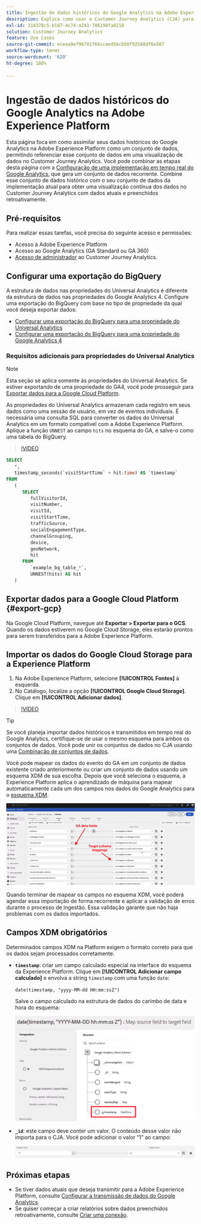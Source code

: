 ```yaml
---
title: Ingestão de dados históricos do Google Analytics na Adobe Experience Platform
description: Explica como usar o Customer Journey Analytics (CJA) para assimilar dados do Google Analytics na Adobe Experience Platform.
exl-id: 314378c5-b1d7-4c74-a241-786198fa0218
solution: Customer Journey Analytics
feature: Use Cases
source-git-commit: eceea9ef96701f66cceed5bcb50f92588df6e507
workflow-type: tm+mt
source-wordcount: '620'
ht-degree: 100%

---
```



# Ingestão de dados históricos do Google Analytics na Adobe Experience Platform

Esta página foca em como assimilar seus dados históricos do Google Analytics na Adobe Experience Platform como um conjunto de dados, permitindo referenciar esse conjunto de dados em uma visualização de dados no Customer Journey Analytics. Você pode combinar as etapas desta página com a [Configuração de uma implementação em tempo real do Google Analytics](streaming.md), que gera um conjunto de dados recorrente. Combine esse conjunto de dados histórico com o seu conjunto de dados da implementação atual para obter uma visualização contínua dos dados no Customer Journey Analytics com dados atuais e preenchidos retroativamente.

## Pré-requisitos

Para realizar essas tarefas, você precisa do seguinte acesso e permissões:

* Acesso à Adobe Experience Platform
* Acesso ao Google Analytics (GA Standard ou GA 360)
* [Acesso de administrador](/help/admin/cja-access-control.md) ao Customer Journey Analytics.

## Configurar uma exportação do BigQuery

A estrutura de dados nas propriedades do Universal Analytics é diferente da estrutura de dados nas propriedades do Google Analytics 4. Configure uma exportação do BigQuery com base no tipo de propriedade da qual você deseja exportar dados:

* [Configurar uma exportação do BigQuery para uma propriedade do Universal Analytics](https://support.google.com/analytics/answer/3416092)
* [Configurar uma exportação do BigQuery para uma propriedade do Google Analytics 4](https://support.google.com/analytics/answer/9823238)

### Requisitos adicionais para propriedades do Universal Analytics

>[!NOTE]
>
>Esta seção se aplica somente às propriedades do Universal Analytics. Se estiver exportando de uma propriedade do GA4, você pode prosseguir para [Exportar dados para a Google Cloud Platform](#export-gcp).

As propriedades do Universal Analytics armazenam cada registro em seus dados como uma sessão de usuário, em vez de eventos individuais. É necessária uma consulta SQL para converter os dados do Universal Analytics em um formato compatível com a Adobe Experience Platform. Aplique a função `UNNEST` ao campo `hits` no esquema do GA, e salve-o como uma tabela do BigQuery.

>[!VIDEO](https://video.tv.adobe.com/v/332634)

```sql
SELECT
   *,
   timestamp_seconds(`visitStartTime` + hit.time) AS `timestamp` 
FROM
   (
      SELECT
         fullVisitorId,
         visitNumber,
         visitId,
         visitStartTime,
         trafficSource,
         socialEngagementType,
         channelGrouping,
         device,
         geoNetwork,
         hit 
      FROM
         `example_bq_table_*`,
         UNNEST(hits) AS hit 
   )
```

## Exportar dados para a Google Cloud Platform {#export-gcp}

Na Google Cloud Platform, navegue até **Exportar > Exportar para o GCS**. Quando os dados estiverem no Google Cloud Storage, eles estarão prontos para serem transferidos para a Adobe Experience Platform.

## Importar os dados do Google Cloud Storage para a Experience Platform

1. Na Adobe Experience Platform, selecione **[!UICONTROL Fontes]** à esquerda.
1. No Catálogo, localize a opção **[!UICONTROL Google Cloud Storage]**. Clique em **[!UICONTROL Adicionar dados]**.

>[!VIDEO](https://video.tv.adobe.com/v/332676)

>[!TIP]
>
>Se você planeja importar dados históricos e transmitidos em tempo real do Google Analytics, certifique-se de usar o mesmo esquema para ambos os conjuntos de dados. Você pode unir os conjuntos de dados no CJA usando uma [Combinação de conjuntos de dados](/help/connections/combined-dataset.md).

Você pode mapear os dados do evento do GA em um conjunto de dados existente criado anteriormente ou criar um conjunto de dados usando um esquema XDM de sua escolha. Depois que você seleciona o esquema, a Experience Platform aplica o aprendizado de máquina para mapear automaticamente cada um dos campos nos dados do Google Analytics para o [esquema XDM](https://experienceleague.adobe.com/docs/experience-platform/xdm/home.html?lang=pt-BR#ui).

![Mapa do esquema](../assets/schema-map.png)

Quando terminar de mapear os campos no esquema XDM, você poderá agendar essa importação de forma recorrente e aplicar a validação de erros durante o processo de ingestão. Essa validação garante que não haja problemas com os dados importados.

## Campos XDM obrigatórios

Determinados campos XDM na Platform exigem o formato correto para que os dados sejam processados corretamente.

* **`timestamp`**: criar um campo calculado especial na interface do esquema da Experience Platform. Clique em **[!UICONTROL Adicionar campo calculado]** e envolva a string `timestamp` com uma função `date`:

   `date(timestamp, "yyyy-MM-dd HH:mm:ssZ")`

   Salve o campo calculado na estrutura de dados do carimbo de data e hora do esquema:

   ![Carimbo de data e hora](../assets/timestamp.png)

* **`_id`**: este campo deve conter um valor. O conteúdo desse valor não importa para o CJA. Você pode adicionar o valor “1” ao campo:

   ![ID](../assets/_id.png)

## Próximas etapas

* Se tiver dados atuais que deseja transmitir para a Adobe Experience Platform, consulte [Configurar a transmissão de dados do Google Analytics](streaming.md).
* Se quiser começar a criar relatórios sobre dados preenchidos retroativamente, consulte [Criar uma conexão](/help/connections/create-connection.md).

